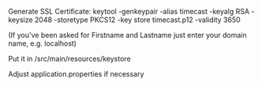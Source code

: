
Generate SSL Certificate:
keytool -genkeypair -alias timecast -keyalg RSA -keysize 2048 -storetype PKCS12 -key
store timecast.p12 -validity 3650

(If you've been asked for Firstname and Lastname just enter your domain name, e.g. localhost)

Put it in /src/main/resources/keystore

Adjust application.properties if necessary
